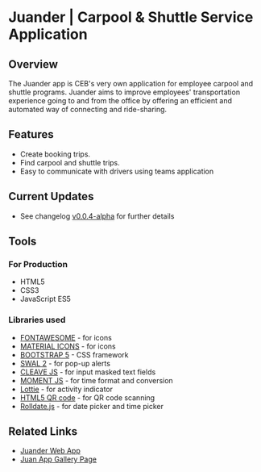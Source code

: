 # Juander | Carpool & Shuttle Service Application

## Overview

The Juander app is CEB's very own application for employee carpool and shuttle programs. Juander aims to improve employees' transportation experience going to and from the office by offering an efficient and automated way of connecting and ride-sharing.

## Features

- Create booking trips.
- Find carpool and shuttle trips.
- Easy to communicate with drivers using teams application

## Current Updates

- See changelog [v0.0.4-alpha](https://github.com/rdramirez/Juander/blob/main/CHANGELOG.md) for further details

## Tools

### For Production

- HTML5
- CSS3
- JavaScript ES5

### Libraries used

- [FONTAWESOME](https://fontawesome.com/) - for icons
- [MATERIAL ICONS](https://mui.com/material-ui/material-icons/) - for icons
- [BOOTSTRAP 5](https://getbootstrap.com/docs/5.0/getting-started/introduction/) - CSS framework
- [SWAL 2](https://sweetalert2.github.io/) - for pop-up alerts
- [CLEAVE JS](https://nosir.github.io/cleave.js/) - for input masked text fields
- [MOMENT JS](https://momentjs.com/) - for time format and conversion
- [Lottie](https://lottiefiles.com/web-player) - for activity indicator
- [HTML5 QR code](https://github.com/mebjas/html5-qrcode) - for QR code scanning
- [Rolldate.js](https://github.com/AlexZubov/rolldate) - for date picker and time picker

## Related Links

- [Juander Web App](https://cebupacificair-dev.apigee.net/ceb-poc-juander/app)
- [Juan App Gallery Page](https://techinnovationresearch-eval-prod.apigee.net/appgallery/app?appID=Juander)

